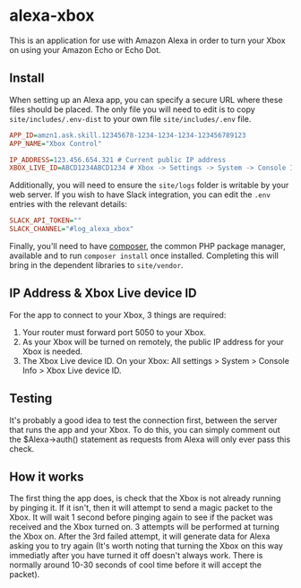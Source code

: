 alexa-xbox
=========================

This is an application for use with Amazon Alexa in order to turn your Xbox on using your Amazon Echo or Echo Dot.

Install
-----

When setting up an Alexa app, you can specify a secure URL where these files should be placed. The only file you will need to edit is to copy `site/includes/.env-dist` to your own file `site/includes/.env` file.

```ini
APP_ID=amzn1.ask.skill.12345678-1234-1234-1234-123456789123
APP_NAME="Xbox Control"

IP_ADDRESS=123.456.654.321 # Current public IP address
XBOX_LIVE_ID=ABCD1234ABCD1234 # Xbox -> Settings -> System -> Console Info -> Xbox Live device ID
```

Additionally, you will need to ensure the `site/logs` folder is writable by your web server.
If you wish to have Slack integration, you can edit the `.env` entries with the relevant details:

```ini
SLACK_API_TOKEN=""
SLACK_CHANNEL="#log_alexa_xbox"
```

Finally, you'll need to have [composer](https://getcomposer.org/download/), the common PHP package manager, available and to run `composer install` once installed. Completing this will bring in the dependent libraries to `site/vendor`.

IP Address & Xbox Live device ID
-----

For the app to connect to your Xbox, 3 things are required:

1. Your router must forward port 5050 to your Xbox.
2. As your Xbox will be turned on remotely, the public IP address for your Xbox is needed.
3. The Xbox Live device ID. On your Xbox: All settings > System > Console Info > Xbox Live device ID.
 
Testing
-----

It's probably a good idea to test the connection first, between the server that runs the app and your Xbox. To do this, you can simply comment out the $Alexa->auth() statement as requests from Alexa will only ever pass this check.

How it works
-----

The first thing the app does, is check that the Xbox is not already running by pinging it. If it isn't, then it will attempt to send a magic packet to the Xbox. It will wait 1 second before pinging again to see if the packet was received and the Xbox turned on. 3 attempts will be performed at turning the Xbox on. After the 3rd failed attempt, it will generate data for Alexa asking you to try again (It's worth noting that turning the Xbox on this way immediatly after you have turned it off doesn't always work. There is normally around 10-30 seconds of cool time before it will accept the packet).